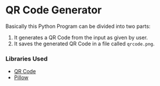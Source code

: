 # QR Code Generator

Basically this Python Program can be divided into two parts:

1. It generates a QR Code from the input as given by user.
2. It saves the generated QR Code in a file called `qrcode.png`.

### Libraries Used

- [QR Code](https://pypi.org/project/qrcode/)
- [Pillow](https://pypi.org/project/Pillow/)
